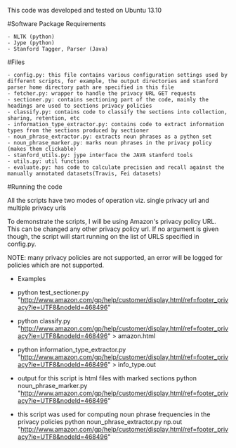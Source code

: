 
This code was developed and tested on Ubuntu 13.10

#Software Package Requirements

    - NLTK (python)
    - Jype (python)
    - Stanford Tagger, Parser (Java)

#Files

    - config.py: this file contains various configuration settings used by different scripts, for example, the output directories and stanford parser home directory path are specified in this file
    - fetcher.py: wrapper to handle the privacy URL GET requests
    - sectioner.py: contains sectioning part of the code, mainly the headings are used to sections privacy policies
    - classify.py: contains code to classify the sections into collection, sharing, retention, etc
    - information_type_extractor.py: contains code to extract information types from the sections produced by sectioner
    - noun_phrase_extractor.py: extracts noun phrases as a python set
    - noun_phrase_marker.py: marks noun phrases in the privacy policy (makes them clickable)
    - stanford_utils.py: jype interface the JAVA stanford tools  
    - utils.py: util functions
    - evaluate.py: has code to calculate precision and recall against the manually annotated datasets(Travis, Fei datasets)


#Running the code

All the scripts have two modes of operation viz. single privacy url and multiple privacy urls

To demonstrate the scripts, I will be using Amazon's privacy policy URL. This can be changed any other privacy policy url. If no argument is given though, the script will start running on the list of URLS specified in config.py. 

NOTE: many privacy policies are not supported, an error will be logged for policies which are not supported.

* Examples

- python test_sectioner.py "http://www.amazon.com/gp/help/customer/display.html/ref=footer_privacy?ie=UTF8&nodeId=468496"

- python classify.py "http://www.amazon.com/gp/help/customer/display.html/ref=footer_privacy?ie=UTF8&nodeId=468496" > amazon.html


- python information_type_extractor.py "http://www.amazon.com/gp/help/customer/display.html/ref=footer_privacy?ie=UTF8&nodeId=468496" > info_type.out

- output for this script is html files with marked sections
 python noun_phrase_marker.py "http://www.amazon.com/gp/help/customer/display.html/ref=footer_privacy?ie=UTF8&nodeId=468496"

- this script was used for computing noun phrase frequencies in the privacy policies
 python noun_phrase_extractor.py np.out "http://www.amazon.com/gp/help/customer/display.html/ref=footer_privacy?ie=UTF8&nodeId=468496"


